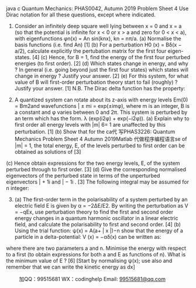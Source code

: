 java c
Quantum Mechanics: PHAS0042, Autumn 2019
Problem Sheet 4
Use Dirac notation for all these questions, except where indicated.
1. Consider an infinitely deep square well lying between x = 0 and x = a (so that the potential is infinite for x < 0 or x > a and zero for 0 < x < a), with eigenfunctions φn(x) = An sin(knx), kn = nπ/a.
(a) Normalise the basis functions (i.e. find An) [1]
(b) For a perturbation H0 (x) = Bδ(x − a/2), calculate explicitly the pertubation matrix for the first four eigen-states.                [4]
(c) Hence, for B = 1, find the energy of the first four perturbed energies (to first order). [2]
(d) Which states change in energy, and why ? In general (i.e. going beyond just the first four states) which states will change in energy ? Justify your answer. [2]
(e) For this system, for what value of B will first-order perturbation theory start to fail (roughly) ? Justify your answer.                    [1]
N.B. The Dirac delta function has the property:

2. A quantized system can rotate about its z-axis with energy levels Em(0) = Bm2and wavefunctions | ± mi =      exp(±imφ), where m is an integer, B is a constant and φ varies between 0 and 2π. This system is perturbed by an term which has the form. λ (exp(i2φ) + exp(−i2φ)).
(a) Explain why to first order all energy levels with |m| 6= 1 are unaffected by this perturbation. [1]
(b) Show that for the ca代 写PHAS3226: Quantum Mechanics Problem Sheet 4 Autumn 2019Matlab
代做程序编程语言se of |m| = 1, the total energy, E, of the levels perturbed to first order can be obtained as solutions of                   [3]

(c) Hence obtain expressions for the two energy levels, E, of the system perturbed through to first order.                [3]
(d) Give the corresponding normalised eigenvectors of the perturbed state in terms of the unperturbed eigenvectors | + 1i and | − 1i .                       [3]
The following integral may be assumed for n integer:

3. (a) The first-order term in the polarisability of a system perturbed by an electric field E is given by α = −2∆E/E2. By writing the perturbation as V = −qEx, use perturbation theory to find the first and second order energy changes in a quantum harmonic oscillator in a linear electric field, and calculate the polarisability to first and second order.                               [4]
(b) Using the trial function:
ψ(x) = A(a+ | x |)−n
show that the energy of a particle in a delta-potential:
V (x) = −αδ(x)
can be written as:

where there are two parameters a and n. Minimise the energy with respect to a first (to obtain expressions for both a and E as functions of n). What is the minimum value of E ?                [6]
[Start by normalising ψ(x); use      also      and remember that we can write the kinetic energy as      dx]









         
加QQ：99515681  WX：codinghelp  Email: 99515681@qq.com
